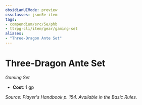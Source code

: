 ```yaml
---
obsidianUIMode: preview
cssclasses: json5e-item
tags:
- compendium/src/5e/phb
- ttrpg-cli/item/gear/gaming-set
aliases: 
- "Three-Dragon Ante Set"
---
```

# Three-Dragon Ante Set
*Gaming Set*  

- **Cost**: 1 gp

*Source: Player's Handbook p. 154. Available in the Basic Rules.*